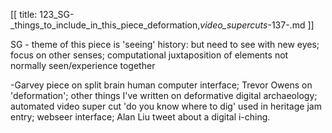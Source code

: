 [[
title: 123_SG-_things_to_include_in_this_piece_deformation,_video_supercuts_-137-.md
]]

SG - theme of this piece is 'seeing' history: but need to see with new eyes;
focus on other senses; computational juxtaposition of elements not normally
seen/experience together

  

-Garvey piece on split brain human computer interface; Trevor Owens on 'deformation'; other things I've written on deformative digital archaeology; automated video super cut 'do you know where to dig' used in heritage jam entry; webseer interface; Alan Liu tweet about a digital i-ching.

  
